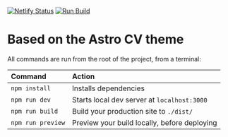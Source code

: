 [![Netlify Status](https://api.netlify.com/api/v1/badges/331f0f5c-d362-45b6-aee2-2965d3ce448e/deploy-status)](https://app.netlify.com/sites/astro-cv-theme/deploys) [![Run Build](https://github.com/dofbi/astro-cv-theme/actions/workflows/build-test.yml/badge.svg)](https://github.com/dofbi/astro-cv-theme/actions/workflows/build-test.yml)

# Based on the Astro CV theme


All commands are run from the root of the project, from a terminal:

| Command           | Action                                       |
| :---------------- | :------------------------------------------- |
| `npm install`     | Installs dependencies                        |
| `npm run dev`     | Starts local dev server at `localhost:3000`  |
| `npm run build`   | Build your production site to `./dist/`      |
| `npm run preview` | Preview your build locally, before deploying |


